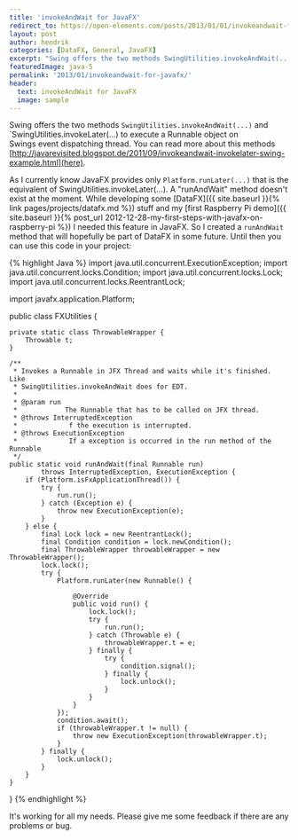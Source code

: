 ```yaml
---
title: 'invokeAndWait for JavaFX'
redirect_to: https://open-elements.com/posts/2013/01/01/invokeandwait-for-javafx/
layout: post
author: hendrik
categories: [DataFX, General, JavaFX]
excerpt: "Swing offers the two methods SwingUtilities.invokeAndWait(...) and SwingUtilities.invokeLater(...) to execute a Runnable object on Swings event dispatching thread. Let's have a look how we can have the same functionallity in JavaFX"
featuredImage: java-5
permalink: '2013/01/invokeandwait-for-javafx/'
header:
  text: invokeAndWait for JavaFX
  image: sample
---
```

Swing offers the two methods `SwingUtilities.invokeAndWait(...)` and `SwingUtilities.invokeLater(...) to execute a Runnable object on Swings event dispatching thread. You can read more about this methods [http://javarevisited.blogspot.de/2011/09/invokeandwait-invokelater-swing-example.html](here).

As I currently know JavaFX provides only `Platform.runLater(...)` that is the equivalent of SwingUtilities.invokeLater(...). A "runAndWait" method doesn't exist at the moment. While developing some [DataFX]({{ site.baseurl }}{% link pages/projects/datafx.md %}) stuff and my [first Raspberry Pi demo]({{ site.baseurl }}{% post_url 2012-12-28-my-first-steps-with-javafx-on-raspberry-pi %}) I needed this feature in JavaFX. So I created a `runAndWait` method that will hopefully be part of DataFX in some future. Until then you can use this code in your project:

{% highlight Java %}
import java.util.concurrent.ExecutionException;
import java.util.concurrent.locks.Condition;
import java.util.concurrent.locks.Lock;
import java.util.concurrent.locks.ReentrantLock;

import javafx.application.Platform;

public class FXUtilities {

    private static class ThrowableWrapper {
		Throwable t;
	}

	/**
	 * Invokes a Runnable in JFX Thread and waits while it's finished. Like
	 * SwingUtilities.invokeAndWait does for EDT.
	 * 
	 * @param run
	 *            The Runnable that has to be called on JFX thread.
	 * @throws InterruptedException
	 *             f the execution is interrupted.
	 * @throws ExecutionException
	 *             If a exception is occurred in the run method of the Runnable
	 */
	public static void runAndWait(final Runnable run)
			throws InterruptedException, ExecutionException {
		if (Platform.isFxApplicationThread()) {
			try {
				run.run();
			} catch (Exception e) {
				throw new ExecutionException(e);
			}
		} else {
			final Lock lock = new ReentrantLock();
			final Condition condition = lock.newCondition();
			final ThrowableWrapper throwableWrapper = new ThrowableWrapper();
			lock.lock();
			try {
				Platform.runLater(new Runnable() {

					@Override
					public void run() {
						lock.lock();
						try {
							run.run();
						} catch (Throwable e) {
							throwableWrapper.t = e;
						} finally {
							try {
								condition.signal();
							} finally {
								lock.unlock();
							}
						}
					}
				});
				condition.await();
				if (throwableWrapper.t != null) {
					throw new ExecutionException(throwableWrapper.t);
				}
			} finally {
				lock.unlock();
			}
		}
	}
}
{% endhighlight %}

It's working for all my needs. Please give me some feedback if there are any problems or bug.

